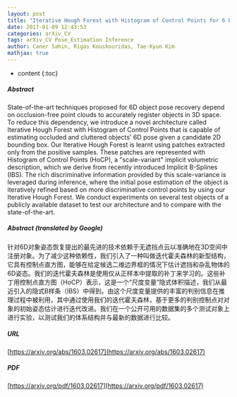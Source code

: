 ```yaml
---
layout: post
title: "Iterative Hough Forest with Histogram of Control Points for 6 DoF Object Registration from Depth Images"
date: 2017-01-09 12:43:53
categories: arXiv_CV
tags: arXiv_CV Pose_Estimation Inference
author: Caner Sahin, Rigas Kouskouridas, Tae-Kyun Kim
mathjax: true
---
```


* content
{:toc}

##### Abstract
State-of-the-art techniques proposed for 6D object pose recovery depend on occlusion-free point clouds to accurately register objects in 3D space. To reduce this dependency, we introduce a novel architecture called Iterative Hough Forest with Histogram of Control Points that is capable of estimating occluded and cluttered objects' 6D pose given a candidate 2D bounding box. Our Iterative Hough Forest is learnt using patches extracted only from the positive samples. These patches are represented with Histogram of Control Points (HoCP), a "scale-variant" implicit volumetric description, which we derive from recently introduced Implicit B-Splines (IBS). The rich discriminative information provided by this scale-variance is leveraged during inference, where the initial pose estimation of the object is iteratively refined based on more discriminative control points by using our Iterative Hough Forest. We conduct experiments on several test objects of a publicly available dataset to test our architecture and to compare with the state-of-the-art.

##### Abstract (translated by Google)
针对6D对象姿态恢复提出的最先进的技术依赖于无遮挡点云以准确地在3D空间中注册对象。为了减少这种依赖性，我们引入了一种叫做迭代霍夫森林的新型结构，它具有控制点直方图，能够在给定候选二维边界框的情况下估计遮挡和杂乱物体的6D姿态。我们的迭代霍夫森林是使用仅从正样本中提取的补丁来学习的。这些补丁用控制点直方图（HoCP）表示，这是一个“尺度变量”隐式体积描述，我们从最近引入的隐式B样条（IBS）中得到。由这个尺度变量提供的丰富的判别信息在推理过程中被利用，其中通过使用我们的迭代霍夫森林，基于更多的判别控制点对对象的初始姿态估计进行迭代改进。我们在一个公开可用的数据集的多个测试对象上进行实验，以测试我们的体系结构并与最新的数据进行比较。

##### URL
[https://arxiv.org/abs/1603.02617](https://arxiv.org/abs/1603.02617)

##### PDF
[https://arxiv.org/pdf/1603.02617](https://arxiv.org/pdf/1603.02617)

